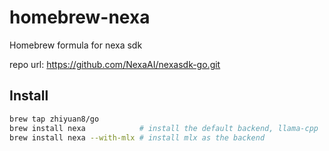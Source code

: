 # homebrew-nexa
Homebrew  formula for nexa sdk

repo url: https://github.com/NexaAI/nexasdk-go.git

## Install

```bash
brew tap zhiyuan8/go
brew install nexa            # install the default backend, llama-cpp
brew install nexa --with-mlx # install mlx as the backend